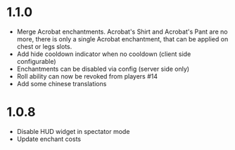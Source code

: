 # 1.1.0
- Merge Acrobat enchantments. Acrobat's Shirt and Acrobat's Pant are no more, there is only a single Acrobat enchantment, that can be applied on chest or legs slots.
- Add hide cooldown indicator when no cooldown (client side configurable)
- Enchantments can be disabled via config (server side only)
- Roll ability can now be revoked from players #14
- Add some chinese translations

# 1.0.8
- Disable HUD widget in spectator mode
- Update enchant costs